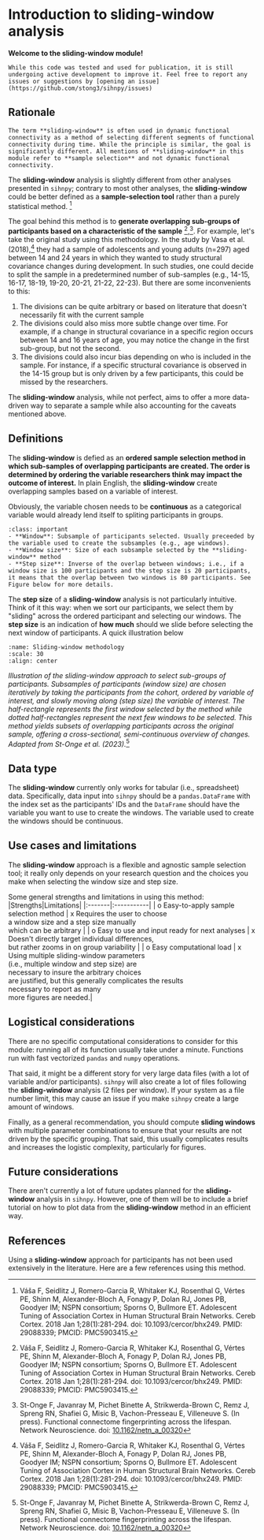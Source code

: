 # Introduction to sliding-window analysis

**Welcome to the sliding-window module!**

```{note}
While this code was tested and used for publication, it is still undergoing active development to improve it. Feel free to report any issues or suggestions by [opening an issue](https://github.com/stong3/sihnpy/issues)
```

## Rationale

```{warning}
The term **sliding-window** is often used in dynamic functional connectivity as a method of selecting different segments of functional connectivity during time. While the principle is similar, the goal is significantly different. All mentions of **sliding-window** in this module refer to **sample selection** and not dynamic functional connectivity.
```

The **sliding-window** analysis is slightly different from other analyses presented in `sihnpy`; contrary to most other analyses, the **sliding-window** could be better defined as a **sample-selection tool** rather than a purely statistical method. [^Vasa_2018]

The goal behind this method is to **generate overlapping sub-groups of participants based on a characteristic of the sample** [^Vasa_2018],[^Stonge_2023]. For example, let's take the original study using this methodology. In the study by Vasa et al. (2018),[^Vasa_2018] they had a sample of adolescents and young adults (n=297) aged between 14 and 24 years in which they wanted to study structural covariance changes during development. In such studies, one could decide to split the sample in a predetermined number of sub-samples (e.g., 14-15, 16-17, 18-19, 19-20, 20-21, 21-22, 22-23). But there are some inconvenients to this:

1) The divisions can be quite arbitrary or based on literature that doesn't necessarily fit with the current sample
2) The divisions could also miss more subtle change over time. For example, if a change in structural covariance in a specific region occurs between 14 and 16 years of age, you may notice the change in the first sub-group, but not the second.
3) The divisions could also incur bias depending on who is included in the sample. For instance, if a specific structural covariance is observed in the 14-15 group but is only driven by a few participants, this could be missed by the researchers.

The **sliding-window** analysis, while not perfect, aims to offer a more data-driven way to separate a sample while also accounting for the caveats mentioned above.

## Definitions

The **sliding-window** is defied as an **ordered sample selection method in which sub-samples of overlapping participants are created. The order is determined by ordering the variable researchers think may impact the outcome of interest.** In plain English, the **sliding-window** create overlapping samples based on a variable of interest.

Obviously, the variable chosen needs to be **continuous** as a categorical variable would already lend itself to spliting participants in groups.

```{admonition} Definitions
:class: important
- **Window**: Subsample of participants selected. Usually preceeded by the variable used to create the subsamples (e.g., age windows).
- **Window size**: Size of each subsample selected by the **sliding-window** method
- **Step size**: Inverse of the overlap between windows; i.e., if a window size is 100 participants and the step size is 20 participants, it means that the overlap between two windows is 80 participants. See Figure below for more details.
```

The **step size** of a **sliding-window** analysis is not particularly intuitive. Think of it this way: when we sort our participants, we select them by "sliding" across the ordered participant and selecting our windows. The **step size** is an indication of **how much** should we slide before selecting the next window of participants. A quick illustration below

```{figure} ../images/sw/sw_explanation.png
:name: Sliding-window methodology
:scale: 30
:align: center
```
*Illustration of the sliding-window approach to select sub-groups of participants. Subsamples of participants (window size) are chosen iteratively by taking the participants from the cohort, ordered by variable of interest, and slowly moving along (step size) the variable of interest. The half-rectangle represents the first window selected by the method while dotted half-rectangles represent the next few windows to be selected. This method yields subsets of overlapping participants across the original sample, offering a cross-sectional, semi-continuous overview of changes. Adapted from St-Onge et al. (2023).*[^Stonge_2023]

## Data type

The **sliding-window** currently only works for tabular (i.e., spreadsheet) data. Specifically, data input into `sihnpy` should be a `pandas.DataFrame` with the index set as the participants' IDs and the `DataFrame` should have the variable you want to use to create the windows. The variable used to create the windows should be continuous.

## Use cases and limitations

The **sliding-window** approach is a flexible and agnostic sample selection tool; it really only depends on your research question and the choices you make when selecting the window size and step size.

Some general strengths and limitations in using this method:
|Strengths|Limitations|
|:-------|:-----------|
| o Easy-to-apply sample selection method | x Requires the user to choose <br> a window size and a step size manually <br> which can be arbitrary |
| o Easy to use and input ready for next analyses | x Doesn't directly target individual differences, <br> but rather zooms in on group variability |
| o Easy computational load | x Using multiple sliding-window parameters <br> (i.e., multiple window and step size) are <br> necessary to insure the arbitrary choices <br> are justified, but this generally complicates the results <br> necessary to report as many <br> more figures are needed.|

## Logistical considerations

There are no specific computational considerations to consider for this module: running all of its function usually take under a minute. Functions run with fast vectorized `pandas` and `numpy` operations.

That said, it might be a different story for very large data files (with a lot of variable and/or participants). `sihnpy` will also create a lot of files following the **sliding-window** analysis (2 files per window). If your system as a file number limit, this may cause an issue if you make `sihnpy` create a large amount of windows.

Finally, as a general recommendation, you should compute **sliding windows** with multiple parameter combinations to ensure that your results are not driven by the specific grouping. That said, this usually complicates results and increases the logistic complexity, particularly for figures.

## Future considerations

There aren't currently a lot of future updates planned for the **sliding-window** analysis in `sihnpy`. However, one of them will be to include a brief tutorial on how to plot data from the **sliding-window** method in an efficient way.

## References

Using a **sliding-window** approach for participants has not been used extensively in the literature. Here are a few references using this method.

[^Vasa_2018]: Váša F, Seidlitz J, Romero-Garcia R, Whitaker KJ, Rosenthal G, Vértes PE, Shinn M, Alexander-Bloch A, Fonagy P, Dolan RJ, Jones PB, Goodyer IM; NSPN consortium; Sporns O, Bullmore ET. Adolescent Tuning of Association Cortex in Human Structural Brain Networks. Cereb Cortex. 2018 Jan 1;28(1):281-294. doi: 10.1093/cercor/bhx249. PMID: 29088339; PMCID: PMC5903415.
[^Stonge_2023]: St-Onge F, Javanray M, Pichet Binette A, Strikwerda-Brown C, Remz J, Spreng RN, Shafiei G, Misic B, Vachon-Presseau E, Villeneuve S. (In press). Functional connectome fingerprinting across the lifespan. Network Neuroscience. doi: [10.1162/netn_a_00320](https://doi.org/10.1162/netn_a_00320)